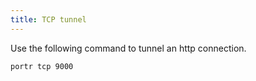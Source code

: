 ```yaml
---
title: TCP tunnel
---
```


Use the following command to tunnel an http connection.

```bash
portr tcp 9000
```
